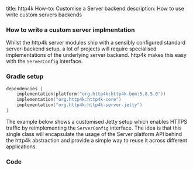 title: http4k How-to: Customise a Server backend
description: How to use write custom servers backends

### How to write a custom server implmentation

Whilst the http4k server modules ship with a sensibly configured standard server-backend setup, a lot of projects will require specialised implementations of the underlying server backend. http4k makes this easy with the `ServerConfig` interface.

### Gradle setup

```kotlin
dependencies {
    implementation(platform("org.http4k:http4k-bom:5.8.5.0"))
    implementation("org.http4k:http4k-core")
    implementation("org.http4k:http4k-server-jetty")
}
```

The example below shows a customised Jetty setup which enables HTTPS traffic by reimplementing the `ServerConfig` interface. The idea is that this single class will encapsulate the usage of the Server platform API behind the http4k abstraction and provide a simple way to reuse it across different applications.

### Code [<img class="octocat"/>](https://github.com/http4k/http4k/blob/master/src/docs/guide/howto/customise_a_server_backend/example.kt)

<script src="https://gist-it.appspot.com/https://github.com/http4k/http4k/blob/master/src/docs/guide/howto/customise_a_server_backend/example.kt"></script>
